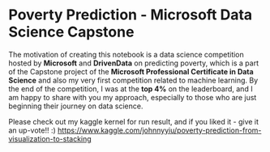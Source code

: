 # Poverty Prediction - Microsoft Data Science Capstone
The motivation of creating this notebook is a data science competition hosted by **Microsoft** and **DrivenData** on predicting poverty, which is a part of the Capstone project of the **Microsoft Professional Certificate in Data Science** and also my very first competition related to machine learning. By the end of the competition, I was at the **top 4%** on the leaderboard, and I am happy to share with you my approach, especially to those who are just beginning their journey on data science.

Please check out my kaggle kernel for run result, and if you liked it - give it an up-vote!! :) 
https://www.kaggle.com/johnnyyiu/poverty-prediction-from-visualization-to-stacking

